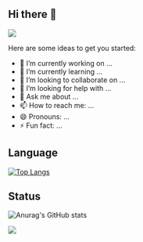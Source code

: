 ## Hi there 👋

<img src="https://capsule-render.vercel.app/api?type=waving&color=BDBDC8&height=150&section=header" />



Here are some ideas to get you started:

- 🔭 I’m currently working on ...
- 🌱 I’m currently learning ...
- 👯 I’m looking to collaborate on ...
- 🤔 I’m looking for help with ...
- 💬 Ask me about ...
- 📫 How to reach me: ...
- 😄 Pronouns: ...
- ⚡ Fun fact: ...


## Language
[![Top Langs](https://github-readme-stats.vercel.app/api/top-langs/?username=hyanghyanging&layout=compact)](https://github.com/hyanghyanging/github-readme-stats)

## Status
![Anurag's GitHub stats](https://github-readme-stats.vercel.app/api?username=hyanghyanging&show_icons=true&theme=radical)

<img src="https://capsule-render.vercel.app/api?type=waving&color=BDBDC8&height=150&section=footer" />
